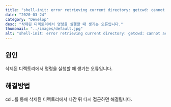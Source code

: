 ```yaml
---
title: "shell-init: error retrieving current directory: getcwd: cannot access parent directories: Operation not permitted 에러 해결법"
date: "2020-03-24"
category: "Develop"
desc: "삭제된 디렉토리에서 명령을 실행할 때 생기는 오류입니다."
thumbnail: "../images/default.jpg"
alt: "shell-init: error retrieving current directory: getcwd: cannot access parent directories: Operation not permitted 에러 해결법"
---
```


## 원인

삭제된 디렉토리에서 명령을 실행할 때 생기는 오류입니다.

## 해결방법

cd ..를 통해 삭제된 디렉토리에서 나간 뒤 다시 접근하면 해결됩니다.

